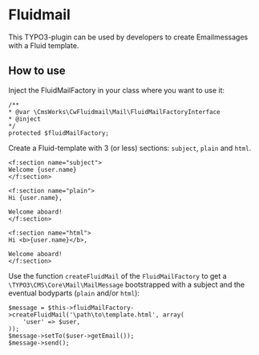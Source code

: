 Fluidmail
=========

This TYPO3-plugin can be used by developers to create Emailmessages with a Fluid template.

How to use
----------

Inject the FluidMailFactory in your class where you want to use it:
```
/**
* @var \CmsWorks\CwFluidmail\Mail\FluidMailFactoryInterface
* @inject
*/
protected $fluidMailFactory;
```
Create a Fluid-template with 3 (or less) sections: `subject`, `plain` and `html`.

```
<f:section name="subject">
Welcome {user.name}
</f:section>

<f:section name="plain">
Hi {user.name},

Welcome aboard!
</f:section>

<f:section name="html">
Hi <b>{user.name}</b>,

Welcome aboard!
</f:section>
```

Use the function `createFluidMail` of the `FluidMailFactory` to get a `\TYPO3\CMS\Core\Mail\MailMessage`
bootstrapped with a subject and the eventual bodyparts (`plain` and/or `html`):
```
$message = $this->fluidMailFactory->createFluidMail('\path\to\template.html', array(
	'user' => $user,
));
$message->setTo($user->getEmail());
$message->send();
```
